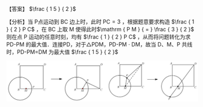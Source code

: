 【答案】 $\frac { 1 5 } { 2 }$

【分析】当 P点运动到 BC 边上时，此时 $\mathrm { P C } { = } 3$ ，根据题意要求构造 $\frac { 1 } { 2 } P C$ ，在 BC 上取 M 使得此时$\mathrm { P M } { = } \frac { 3 } { 2 }$ 则在点 P 运动的任意时刻，均有 $\frac { 1 } { 2 } P C$ ，从而将问题转化为求 PD-PM 的最大值．连接PD，对于△PDM，PD-PM $\cdot$ DM，故当 D、M、P 共线时，PD-PM=DM 为最大值 $\frac { 1 5 } { 2 }$

![](<../../qs_image_DB/专题2-5_最值模型之阿氏圆与胡不归（解析版）/ae8f2add90d98fb0588f7f9da7f7dca8748fbefe61d9c67be8f7f660592d626d.jpg>)

